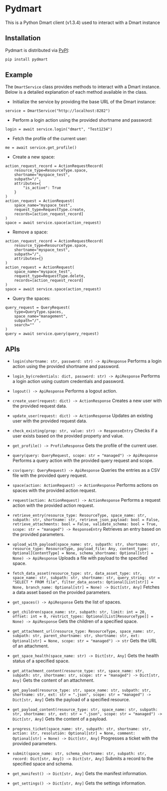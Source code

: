 # Pydmart

This is a Python Dmart client (v1.3.4) used to interact with a Dmart instance


## Installation

Pydmart is distributed via [PyPI](https://pypi.org/project/pydmart/):

```bash
pip install pydmart
```

## Example

The `DmartService` class provides methods to interact with a Dmart instance. Below is a detailed explanation of each method available in the class.

* Initialize the service by providing the base URL of the Dmart instance:
```
service = DmartService("http://localhost:8282")
```

* Perform a login action using the provided shortname and password:
```
login = await service.login("dmart", "Test1234")
```

* Fetch the profile of the current user:
```
me = await service.get_profile()
```

* Create a new space:
```
action_request_record = ActionRequestRecord(
    resource_type=ResourceType.space,
    shortname="myspace_test",
    subpath="/",
    attributes={
        "is_active": True
    }
)
action_request = ActionRequest(
    space_name="myspace_test",
    request_type=RequestType.create,
    records=[action_request_record]
)
space = await service.space(action_request)
```

* Remove a space:
```
action_request_record = ActionRequestRecord(
    resource_type=ResourceType.space,
    shortname="myspace_test",
    subpath="/",
    attributes={}
)
action_request = ActionRequest(
    space_name="myspace_test",
    request_type=RequestType.delete,
    records=[action_request_record]
)
space = await service.space(action_request)
```

* Query the spaces:
```
query_request = QueryRequest(
    type=QueryType.spaces,
    space_name="management",
    subpath="/",
    search=""
)
query = await service.query(query_request)
```

## APIs

* `login(shortname: str, password: str) -> ApiResponse`
Performs a login action using the provided shortname and password.

* `login_by(credentials: dict, password: str) -> ApiResponse`
Performs a login action using custom credentials and password.

* `logout() -> ApiResponse`
Performs a logout action.

* `create_user(request: dict) -> ActionResponse`
Creates a new user with the provided request data.

* `update_user(request: dict) -> ActionResponse`
Updates an existing user with the provided request data.

* `check_existing(prop: str, value: str) -> ResponseEntry`
Checks if a user exists based on the provided property and value.

* `get_profile() -> ProfileResponse`
Gets the profile of the current user.

* `query(query: QueryRequest, scope: str = "managed") -> ApiResponse`
Performs a query action with the provided query request and scope.

* `csv(query: QueryRequest) -> ApiResponse`
Queries the entries as a CSV file with the provided query request.

* `space(action: ActionRequest) -> ActionResponse`
Performs actions on spaces with the provided action request.

* `request(action: ActionRequest) -> ActionResponse`
Performs a request action with the provided action request.

* `retrieve_entry(resource_type: ResourceType, space_name: str, subpath: str, shortname: str, retrieve_json_payload: bool = False, retrieve_attachments: bool = False, validate_schema: bool = True, scope: str = "managed") -> ResponseEntry`
Retrieves an entry based on the provided parameters.

* `upload_with_payload(space_name: str, subpath: str, shortname: str, resource_type: ResourceType, payload_file: Any, content_type: Optional[ContentType] = None, schema_shortname: Optional[str] = None) -> ApiResponse`
Uploads a file with payload to the specified space.

* `fetch_data_asset(resource_type: str, data_asset_type: str, space_name: str, subpath: str, shortname: str, query_string: str = "SELECT * FROM file", filter_data_assets: Optional[List[str]] = None, branch_name: Optional[str] = None) -> Dict[str, Any]`
Fetches a data asset based on the provided parameters.

* `get_spaces() -> ApiResponse`
Gets the list of spaces.

* `get_children(space_name: str, subpath: str, limit: int = 20, offset: int = 0, restrict_types: Optional[List[ResourceType]] = None) -> ApiResponse`
Gets the children of a specified space.

* `get_attachment_url(resource_type: ResourceType, space_name: str, subpath: str, parent_shortname: str, shortname: str, ext: Optional[str] = None, scope: str = "managed") -> str`
Gets the URL of an attachment.

* `get_space_health(space_name: str) -> Dict[str, Any]`
Gets the health status of a specified space.

* `get_attachment_content(resource_type: str, space_name: str, subpath: str, shortname: str, scope: str = "managed") -> Dict[str, Any]`
Gets the content of an attachment.

* `get_payload(resource_type: str, space_name: str, subpath: str, shortname: str, ext: str = ".json", scope: str = "managed") -> Dict[str, Any]`
Gets the payload of a specified resource.

* `get_payload_content(resource_type: str, space_name: str, subpath: str, shortname: str, ext: str = ".json", scope: str = "managed") -> Dict[str, Any]`
Gets the content of a payload.

* `progress_ticket(space_name: str, subpath: str, shortname: str, action: str, resolution: Optional[str] = None, comment: Optional[str] = None) -> Dict[str, Any]`
Progresses a ticket with the provided parameters.

* `submit(space_name: str, schema_shortname: str, subpath: str, record: Dict[str, Any]) -> Dict[str, Any]`
Submits a record to the specified space and schema.

* `get_manifest() -> Dict[str, Any]`
Gets the manifest information.

* `get_settings() -> Dict[str, Any]`
Gets the settings information.
